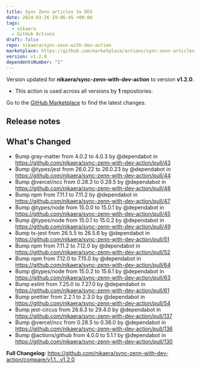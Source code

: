 ```yaml
---
title: Sync Zenn articles to DEV
date: 2024-03-26 19:06:45 +00:00
tags:
  - nikaera
  - GitHub Actions
draft: false
repo: nikaera/sync-zenn-with-dev-action
marketplace: https://github.com/marketplace/actions/sync-zenn-articles-to-dev
version: v1.2.0
dependentsNumber: "1"
---
```



Version updated for **nikaera/sync-zenn-with-dev-action** to version **v1.2.0**.
- This action is used across all versions by **1** repositories.

Go to the [GitHub Marketplace](https://github.com/marketplace/actions/sync-zenn-articles-to-dev) to find the latest changes.

## Release notes

## What's Changed
* Bump gray-matter from 4.0.2 to 4.0.3 by @dependabot in https://github.com/nikaera/sync-zenn-with-dev-action/pull/43
* Bump @types/jest from 26.0.22 to 26.0.23 by @dependabot in https://github.com/nikaera/sync-zenn-with-dev-action/pull/44
* Bump @vercel/ncc from 0.28.3 to 0.28.5 by @dependabot in https://github.com/nikaera/sync-zenn-with-dev-action/pull/48
* Bump npm from 7.11.1 to 7.11.2 by @dependabot in https://github.com/nikaera/sync-zenn-with-dev-action/pull/47
* Bump @types/node from 15.0.0 to 15.0.1 by @dependabot in https://github.com/nikaera/sync-zenn-with-dev-action/pull/45
* Bump @types/node from 15.0.1 to 15.0.2 by @dependabot in https://github.com/nikaera/sync-zenn-with-dev-action/pull/49
* Bump ts-jest from 26.5.5 to 26.5.6 by @dependabot in https://github.com/nikaera/sync-zenn-with-dev-action/pull/51
* Bump npm from 7.11.2 to 7.12.0 by @dependabot in https://github.com/nikaera/sync-zenn-with-dev-action/pull/52
* Bump npm from 7.12.0 to 7.15.0 by @dependabot in https://github.com/nikaera/sync-zenn-with-dev-action/pull/64
* Bump @types/node from 15.0.2 to 15.6.1 by @dependabot in https://github.com/nikaera/sync-zenn-with-dev-action/pull/63
* Bump eslint from 7.25.0 to 7.27.0 by @dependabot in https://github.com/nikaera/sync-zenn-with-dev-action/pull/61
* Bump prettier from 2.2.1 to 2.3.0 by @dependabot in https://github.com/nikaera/sync-zenn-with-dev-action/pull/54
* Bump jest-circus from 26.6.3 to 29.4.0 by @dependabot in https://github.com/nikaera/sync-zenn-with-dev-action/pull/137
* Bump @vercel/ncc from 0.28.5 to 0.36.0 by @dependabot in https://github.com/nikaera/sync-zenn-with-dev-action/pull/136
* Bump @actions/github from 4.0.0 to 5.1.1 by @dependabot in https://github.com/nikaera/sync-zenn-with-dev-action/pull/130


**Full Changelog**: https://github.com/nikaera/sync-zenn-with-dev-action/compare/v1.1...v1.2.0
